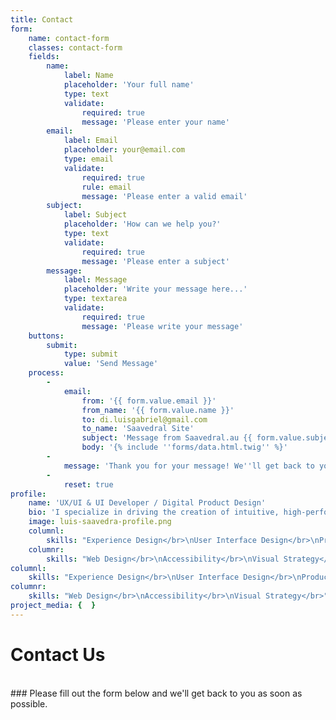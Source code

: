```yaml
---
title: Contact
form:
    name: contact-form
    classes: contact-form
    fields:
        name:
            label: Name
            placeholder: 'Your full name'
            type: text
            validate:
                required: true
                message: 'Please enter your name'
        email:
            label: Email
            placeholder: your@email.com
            type: email
            validate:
                required: true
                rule: email
                message: 'Please enter a valid email'
        subject:
            label: Subject
            placeholder: 'How can we help you?'
            type: text
            validate:
                required: true
                message: 'Please enter a subject'
        message:
            label: Message
            placeholder: 'Write your message here...'
            type: textarea
            validate:
                required: true
                message: 'Please write your message'
    buttons:
        submit:
            type: submit
            value: 'Send Message'
    process:
        -
            email:
                from: '{{ form.value.email }}'
                from_name: '{{ form.value.name }}'
                to: di.luisgabriel@gmail.com
                to_name: 'Saavedral Site'
                subject: 'Message from Saavedral.au {{ form.value.subject }}'
                body: '{% include ''forms/data.html.twig'' %}'
        -
            message: 'Thank you for your message! We''ll get back to you soon.'
        -
            reset: true
profile:
    name: 'UX/UI & UI Developer / Digital Product Design'
    bio: 'I specialize in driving the creation of intuitive, high-performing digital products across diverse platforms, leveraging expertise in UX, UI, and front-end development. Based in Melbourne, I focus on e-commerce CRO and robust design systems.'
    image: luis-saavedra-profile.png
    columnl:
        skills: "Experience Design</br>\nUser Interface Design</br>\nProduct Design</br>"
    columnr:
        skills: "Web Design</br>\nAccessibility</br>\nVisual Strategy</br>"
columnl:
    skills: "Experience Design</br>\nUser Interface Design</br>\nProduct Design</br>"
columnr:
    skills: "Web Design</br>\nAccessibility</br>\nVisual Strategy</br>"
project_media: {  }
---
```


# Contact Us
<br>
### Please fill out the form below and we'll get back to you as soon as possible.